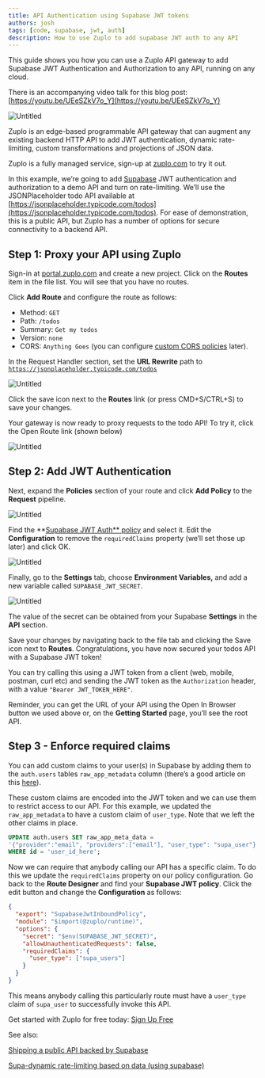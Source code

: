 ```yaml
---
title: API Authentication using Supabase JWT tokens
authors: josh
tags: [code, supabase, jwt, auth]
description: How to use Zuplo to add supabase JWT auth to any API
---
```


This guide shows you how you can use a Zuplo API gateway to add Supabase JWT Authentication and Authorization to any API, running on any cloud.

There is an accompanying video talk for this blog post: [https://youtu.be/UEeSZkV7o_Y](https://youtu.be/UEeSZkV7o_Y)

![Untitled](arch.png)

Zuplo is an edge-based programmable API gateway that can augment any existing backend HTTP API to add JWT authentication, dynamic rate-limiting, custom transformations and projections of JSON data.

Zuplo is a fully managed service, sign-up at [zuplo.com](http://zuplo.com) to try it out.

In this example, we’re going to add [Supabase](https://supabase.com/) JWT authentication and authorization to a demo API and turn on rate-limiting. We’ll use the JSONPlaceholder todo API available at [https://jsonplaceholder.typicode.com/todos](https://jsonplaceholder.typicode.com/todos). For ease of demonstration, this is a public API, but Zuplo has a number of options for secure connectivity to a backend API.

## Step 1: Proxy your API using Zuplo

Sign-in at [portal.zuplo.com](http://portal.zuplo.com) and create a new project. Click on the **Routes** item in the file list. You will see that you have no routes.

Click **Add Route** and configure the route as follows:

- Method: `GET`
- Path: `/todos`
- Summary: `Get my todos`
- Version: `none`
- CORS: `Anything Goes` (you can configure [custom CORS policies](https://zuplo.com/docs/guides/custom-cors-policy) later).

In the Request Handler section, set the **URL Rewrite** path to [`https://jsonplaceholder.typicode.com/todos`](https://jsonplaceholder.typicode.com/todos)

![Untitled](request-handler.png)

Click the save icon next to the **Routes** link (or press CMD+S/CTRL+S) to save your changes.

Your gateway is now ready to proxy requests to the todo API! To try it, click the Open Route link (shown below)

![Untitled](open-in-browser.png)

## Step 2: Add JWT Authentication

Next, expand the **Policies** section of your route and click **Add Policy** to the **Request** pipeline.

![Untitled](add-policy.png)

Find the **[Supabase JWT Auth** policy](https://zuplo.com/docs/policies/supabase-jwt-auth-inbound) and select it. Edit the **Configuration** to remove the `requiredClaims` property (we’ll set those up later) and click OK.

![Untitled](policy-config.png)

Finally, go to the **Settings** tab, choose **Environment Variables,** and add a new variable called `SUPABASE_JWT_SECRET`.

![Untitled](env-vars.png)

The value of the secret can be obtained from your Supabase **Settings** in the **API** section.

Save your changes by navigating back to the file tab and clicking the Save icon next to **Routes**. Congratulations, you have now secured your todos API with a Supabase JWT token!

You can try calling this using a JWT token from a client (web, mobile, postman, curl etc) and sending the JWT token as the `Authorization` header, with a value `"Bearer JWT_TOKEN_HERE"`.

Reminder, you can get the URL of your API using the Open In Browser button we used above or, on the **Getting Started** page, you’ll see the root API.

## Step 3 - Enforce required claims

You can add custom claims to your user(s) in Supabase by adding them to the `auth.users` tables `raw_app_metadata` column (there’s a good article on this [here](https://dev.to/supabase/supabase-custom-claims-34l2)).

These custom claims are encoded into the JWT token and we can use them to restrict access to our API. For this example, we updated the `raw_app_metadata` to have a custom claim of `user_type`. Note that we left the other claims in place.

```sql
UPDATE auth.users SET raw_app_meta_data =
'{"provider":"email", "providers":["email"], "user_type": "supa_user"}'
WHERE id = 'user_id_here';
```

Now we can require that anybody calling our API has a specific claim. To do this we update the `requiredClaims` property on our policy configuration. Go back to the **Route Designer** and find your **Supabase JWT policy**. Click the edit button and change the **Configuration** as follows:

```json
{
  "export": "SupabaseJwtInboundPolicy",
  "module": "$import(@zuplo/runtime)",
  "options": {
    "secret": "$env(SUPABASE_JWT_SECRET)",
    "allowUnauthenticatedRequests": false,
    "requiredClaims": {
      "user_type": ["supa_users"]
    }
  }
}
```

This means anybody calling this particularly route must have a `user_type` claim of `supa_user` to successfully invoke this API.

Get started with Zuplo for free today: [Sign Up Free](https://portal.zuplo.com/signup)

See also:

[Shipping a public API backed by Supabase](https://zuplo.com/blog/2022/11/18/shipping-a-public-api-backed-by-supabase)

[Supa-dynamic rate-limiting based on data (using supabase)](https://zuplo.com/blog/2022/12/05/supa-dynamic-rate-limiting-based-on-data)

